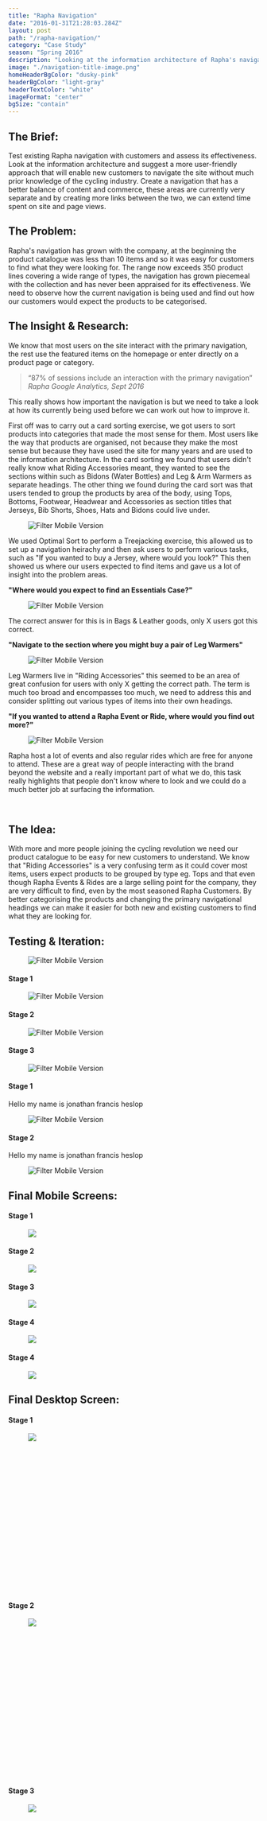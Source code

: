 ```yaml
---
title: "Rapha Navigation"
date: "2016-01-31T21:28:03.284Z"
layout: post
path: "/rapha-navigation/"
category: "Case Study"
season: "Spring 2016"
description: "Looking at the information architecture of Rapha's navigation and designing a new structure which could include content and commerce."
image: "./navigation-title-image.png"
homeHeaderBgColor: "dusky-pink"
headerBgColor: "light-gray"
headerTextColor: "white"
imageFormat: "center"
bgSize: "contain"
---
```


<div class="f4 measure-wide center">

<h2 class="orange fw6">The Brief:</h2>
Test existing Rapha navigation with customers and assess its effectiveness. Look at the information architecture and suggest a more user-friendly approach that will enable new customers to navigate the site without much prior knowledge of the cycling industry. Create a navigation that has a better balance of content and commerce, these areas are currently very separate and by creating more links between the two, we can extend time spent on site and page views.

<h2 class="orange fw6">The Problem:</h2>
Rapha's navigation has grown with the company, at the beginning the product catalogue was less than 10 items and so it was easy for customers to find what they were looking for. The range now exceeds 350 product lines covering a wide range of types, the navigation has grown piecemeal with the collection and has never been appraised for its effectiveness. We need to observe how the current navigation is being used and find out how our customers would expect the products to be categorised.

<h2 class="orange fw6">The Insight & Research:</h2>
We know that most users on the site interact with the primary navigation, the rest use the featured items on the homepage or enter directly on a product page or category.
<blockquote class="f2 measure-narrow center lh-title i mid-gray bl bw2 pl4 border-box b--orange">“87% of sessions include an interaction with the primary navigation” <cite class="f6 db mt3 fs-normal orange">Rapha Google Analytics, Sept 2016</cite></blockquote>
This really shows how important the navigation is but we need to take a look at how its currently being used before we can work out how to improve it.

First off was to carry out a card sorting exercise, we got users to sort products into categories that made the most sense for them. Most users like the way that products are organised, not because they make the most sense but because they have used the site for many years and are used to the information architecture. In the card sorting we found that users didn't really know what Riding Accessories meant, they wanted to see the sections within such as Bidons (Water Bottles) and Leg & Arm Warmers as separate headings. The other thing we found during the card sort was that users tended to group the products by area of the body, using Tops, Bottoms, Footwear, Headwear and Accessories as section titles that Jerseys, Bib Shorts, Shoes, Hats and Bidons could live under.
<figure class="mh0 mv3">
  <img class="border-box" src="./Card-Sorting.jpg" alt="Filter Mobile Version" />
</figure>

We used Optimal Sort to perform a Treejacking exercise, this allowed us to set up a navigation heirachy and then ask users to perform various tasks, such as "If you wanted to buy a Jersey, where would you look?" This then showed us where our users expected to find items and gave us a lot of insight into the problem areas.

**"Where would you expect to find an Essentials Case?"**
</div>

<figure class="mh0 mv3">
  <img class="border-box" src="./Pie-Navigation-Essentials-Case.png" alt="Filter Mobile Version" />
</figure>
<div class="f4 measure-wide center">
The correct answer for this is in Bags & Leather goods, only X users got this correct.

**"Navigate to the section where you might buy a pair of Leg Warmers"**
</div>

<figure class="mh0 mv3">
  <img class="border-box" src="./Pie-Navigation-Leg-Warmers.png" alt="Filter Mobile Version" />
</figure>
<div class="f4 measure-wide center">
Leg Warmers live in "Riding Accessories" this seemed to be an area of great confusion for users with only X getting the correct path. The term is much too broad and encompasses too much, we need to address this and consider splitting out various types of items into their own headings.

**"If you wanted to attend a Rapha Event or Ride, where would you find out more?"**
</div>

<figure class="mh0 mv3">
  <img class="border-box" src="./Pie-Navigation-Events.png" alt="Filter Mobile Version" />
</figure>
<div class="f4 measure-wide center">
Rapha host a lot of events and also regular rides which are free for anyone to attend. These are a great way of people interacting with the brand beyond the website and a really important part of what we do, this task really highlights that people don't know where to look and we could do a much better job at surfacing the information.


 <h2 class="orange fw6">The Idea:</h2>
With more and more people joining the cycling revolution we need our product catalogue to be easy for new customers to understand. We know that "Riding Accessories" is a very confusing term as it could cover most items, users expect products to be grouped by type eg. Tops and that even though Rapha Events & Rides are a large selling point for the company, they are very difficult to find, even by the most seasoned Rapha Customers. By better categorising the products and changing the primary navigational headings we can make it easier for both new and existing customers to find what they are looking for.


<h2 class="orange fw6">Testing & Iteration:</h2>

<figure class="mh0 mv3">
  <img class="border-box" src="./Nav-Testing-Web.jpg" alt="Filter Mobile Version" />
</figure>
</div>

<div class="dt dt--fixed w-100">

   <div class="dtc">
   <h4 class="tc fw6">Stage 1</h4>
   <figure class="mh0 mv3">
  <img class="border-box" src="./Rapha-Nav-Desktop-01.png" alt="Filter Mobile Version" />
</figure>
</div>

<div class="dtc">
  <h4 class="tc fw6">Stage 2</h4>
   <figure class="mh0 mv3">
  <img class="border-box" src="./Rapha-Nav-Desktop-03.png" alt="Filter Mobile Version" />
</figure>
</div>

<div class="dtc">
  <h4 class="tc fw6">Stage 3</h4>
   <figure class="mh0 mv3">
  <img class="border-box" src="./Rapha-Nav-Desktop-03.png" alt="Filter Mobile Version" />
</figure>
</div>

</div>

<div class="f4 measure-wide center">
<div class="dt dt--fixed w-100">
<div class="dtc">
  <h4 class="tc mb2 fw6">Stage 1</h4>
  <p class="tc f5 ma0">Hello my name is jonathan francis heslop</p>
	<figure class="mh0 mv3">
  <img class="border-box" src="./Rapha-Nav-Mobile-07.png" alt="Filter Mobile Version" />
	</figure>
	</div>
<div class="dtc">
  <h4 class="tc mb2 fw6">Stage 2</h4>
  <p class="tc f5 ma0">Hello my name is jonathan francis heslop</p>
	<figure class="mh0 mv3">
	<img class="border-box" src="./Rapha-Nav-Mobile-05.png" alt="Filter Mobile Version" />
	</figure>
	</div>

</div>
</div>


<div class="f4 measure-wide center">
<h2 class="orange fw6">Final Mobile Screens:</h2>
</div>
<div class="cf mv5">
  <div class="fl w-100 w-third-m w-20-l border-box pa2">
    <h4 class="orange tc fw6">Stage 1</h4>
    <figure class="fl w-100 ma0 mb4 pa0 relative ba bw4 b--white br4 shadow-4 border-box iphone-mask">
      <img class="mw-100" src="./nav-1.gif" />
    </figure>
  </div>
  <div class="fl w-100 w-third-m w-20-l border-box pa2">
    <h4 class="orange tc fw6">Stage 2</h4>
    <figure class="fl w-100 ma0 mb4 pa0 relative ba bw4 b--white br4 shadow-4 border-box iphone-mask">
      <img class="w-100" src="./nav-2.gif" />
    </figure>
  </div>
  <div class="fl w-100 w-third-m w-20-l border-box pa2">
    <h4 class="orange tc fw6">Stage 3</h4>
    <figure class="fl w-100 ma0 mb4 pa0 relative ba bw4 b--white br4 shadow-4 border-box iphone-mask">
      <img class="mw-100" src="./nav-3.gif" />
    </figure>
  </div>
  <div class="fl w-100 w-50-m w-20-l border-box pa2">
    <h4 class="orange tc fw6">Stage 4</h4>
    <figure class="fl w-100 ma0 mb4 pa0 relative ba bw4 b--white br4 shadow-4 border-box iphone-mask">
      <img class="mw-100" src="./nav-4.gif" />
    </figure>
  </div>
  <div class="fl w-100 w-50-m w-20-l border-box pa2">
    <h4 class="orange tc fw6">Stage 4</h4>
    <figure class="fl w-100 ma0 mb4 pa0 relative ba bw4 b--white br4 shadow-4 border-box iphone-mask">
      <img class="mw-100" src="./nav-5.gif" />
    </figure>
  </div>
</div>
<div class="f4 measure-wide center">
<h2 class="orange fw6">Final Desktop Screen:</h2>
</div>
<div class="cf mv5">
  <div class="fl w-100 border-box pb3 ph6-l">
    <h4 class="orange tc fw6">Stage 1</h4>
    <figure class="fl w-100 ma0 mb4 pa0 relative ba bw4 b--white br4 shadow-4 border-box ipad-mask">
      <div class="overflow-hidden" style="padding-bottom: 75%; height: 0;">
        <img class="mw-100" src="./nav-desktop-1.png" />
      </div>
    </figure>
  </div>
  <div class="fl w-100 w-50-l border-box pa2">
    <h4 class="orange tc fw6">Stage 2</h4>
    <figure class="fl w-100 ma0 mb4 pa0 relative ba bw4 b--white br4 shadow-4 border-box ipad-mask">
      <div class="overflow-hidden" style="padding-bottom: 75%; height: 0;">
        <img class="mw-100" src="./nav-desktop-2.png" />
      </div>
    </figure>
  </div>
  <div class="fl w-100 w-50-l border-box pa2">
    <h4 class="orange tc fw6">Stage 3</h4>
    <figure class="fl w-100 ma0 mb4 pa0 relative ba bw4 b--white br4 shadow-4 border-box ipad-mask">
      <div class="overflow-hidden" style="padding-bottom: 75%; height: 0;">
        <img class="mw-100" src="./nav-desktop-3.png" />
      </div>
    </figure>
  </div>
</div>
<div class="f4 measure-wide center">
<h2 class="orange fw6">Outcome:</h2>
We have three navigations that can be developed and multi-variant tested on the live site.
</div>
